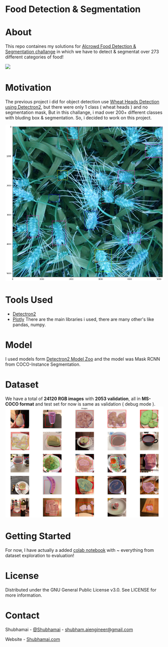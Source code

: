 # Food Detection & Segmentation

# About

This repo containes my solutions for [AIcrowd Food Detection & Segmentation challange](https://www.aicrowd.com/challenges/food-recognition-challenge) in which we have to detect & segmentat over 273 different categories of food! 

![](https://i.imgur.com/zS2Nbf0.png)


# Motivation

The previous project i did for object detection use [Wheat Heads Detection using Detectron2](https://github.com/Shubhamai/wheat-detection), but there were only 1 class ( wheat heads ) and no segmentation mask, But in this challange, i mad over 200+ different classes with bluding box & segmentation. So, i decided to work on this project. 

![](https://github.com/Shubhamai/wheat-detection/raw/master/wheat.png)

# Tools Used

- [Detectron2](https://github.com/facebookresearch/detectron2)
- [Plotly](https://github.com/plotly/plotly.py)
There are the main libraries i used, there are many other's like pandas, numpy.

# Model

I used models form [Detectron2 Model Zoo](https://github.com/facebookresearch/detectron2/blob/master/MODEL_ZOO.md) and the model was Mask RCNN from COCO-Instance Segmentation.

# Dataset

We have a total of **24120 RGB images** with **2053 validation**, all in **MS-COCO format** and test set for now is same as validation ( debug mode ). 
![](./images/foods.png)

# Getting Started

For now, I have actually a added [colab notebook](https://colab.research.google.com/drive/158H2d0Kdk223CBs9lOBwIHcxTut3Kyrc?usp=sharing) with ~ everything from dataset exploration to evaluation!

# License 
Distributed under the GNU General Public License v3.0. See LICENSE for more information.

# Contact
Shubhamai - [@Shubhamai](https://twitter.com/Shubhamai) - shubham.aiengineer@gmail.com

Website - [Shubhamai.com](http://shubhamai.com/)
